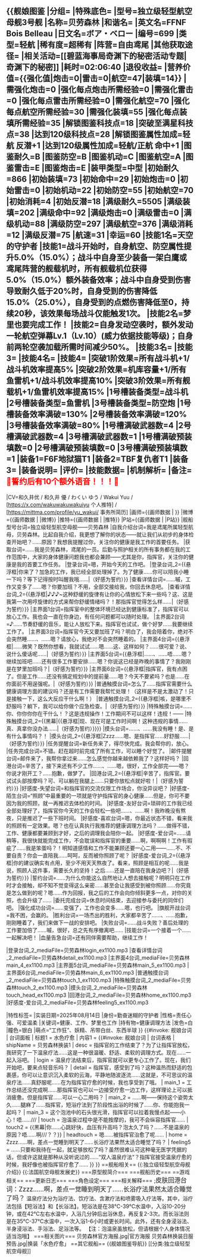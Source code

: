 {{舰娘图鉴
|分组=
|特殊底色=
|型号=独立级轻型航空母舰3号舰
|名称=贝劳森林
|和谐名=
|英文名=FFNF Bois Belleau
|日文名=ボア・ベロー
|编号=699
|类型=轻航
|稀有度=超稀有
|阵营=自由鸢尾
|其他获取途径=<!--【无则不填】-->
|相关活动=[[碧蓝海事局奇渊下的秘密活动专题|奇渊下的秘密]]
|耗时=02:06:40
|退役收益=<!--无法退役则填无法退役，否则不填-->
|营养价值={{强化值|炮击=0|雷击=0|航空=47|装填=14}}
|需强化炮击=0
|强化每点炮击所需经验=0
|需强化雷击=0
|强化每点雷击所需经验=0
|需强化航空=70
|强化每点航空所需经验=30
|需强化装填=55
|强化每点装填所需经验=35
|解锁图鉴科技点=18
|突破至满星科技点=38
|达到120级科技点=28
|解锁图鉴属性加成=轻航 反潜+1
|达到120级属性加成=轻航/正航 命中+1
|图鉴耐久=B
|图鉴防空=B
|图鉴机动=C
|图鉴航空=A
|图鉴雷击=E
|图鉴炮击=E
|装甲类型=中型
|初始耐久=866
|初始装填=73
|初始命中=29
|初始炮击=0
|初始雷击=0
|初始机动=22
|初始防空=55
|初始航空=70
|初始消耗=4
|初始反潜=18
|满级耐久=5505
|满级装填=202
|满级命中=92
|满级炮击=0
|满级雷击=0
|满级机动=88
|满级防空=297
|满级航空=376
|满级消耗=12
|满级反潜=75
|航速=31
|幸运=60
|技能1名=天空的守护者
|技能1=战斗开始时，自身航空、防空属性提升5.0%（15.0%）；战斗中自身至少装备一架白鹰或鸢尾阵营的舰载机时，所有舰载机位获得5.0%（15.0%）额外装备效率；战斗中自身受到伤害导致耐久低于20%时，自身受到的伤害降低15.0%（25.0%），自身受到的点燃伤害降低至0，持续20秒，该效果每场战斗仅能触发1次。
|技能2名=梦里也要完成工作！
|技能2=自身发动空袭时，额外发动一轮航空弹幕Lv.1（Lv.10）(威力依据技能等级)；自身前两轮空袭加载所需时间减少50%。
|技能3名=
|技能3=
|技能4名=
|技能4=
|突破1阶效果=所有战斗机+1/战斗机效率提高5%
|突破2阶效果=机库容量+1/所有鱼雷机+1/战斗机效率提高10%
|突破3阶效果=所有舰载机+1/鱼雷机效率提高15%
|1号槽装备类型=战斗机
|2号槽装备类型=鱼雷机
|3号槽装备类型=防空炮
|1号槽装备效率满破=130%
|2号槽装备效率满破=120%
|3号槽装备效率满破=80%
|1号槽满破武器数=4
|2号槽满破武器数=4
|3号槽满破武器数=1
|1号槽满破预装填数=0
|2号槽满破预装填数=0
|3号槽满破预装填数=1
|装备1=F6F地狱猫T1
|装备2=TBF复仇者T1
|装备3=
|装备说明=
|评价=
|技能数据=
|机制解析=
|备注=
<span style="color:red;">💓誓约后有10个额外语音！！！💓</span>
----
|CV=和久井优 / 和久井 優 / わくい ゆう / Wakui Yuu / [https://x.com/wakuwakuwakuiyu 个人推特] / [https://mittma.com/profile/yu_wakui/ 事务所简历]
|画师={{画师数据 | }}
|微博={{画师数据 | |微博}}
|推特={{画师数据 | |推特}}
|P站={{画师数据 | |P站}}
|舰船型号台词=独立级轻型航空母舰——贝劳森林
|自我介绍台词=我是鸢尾所属轻型航母，贝劳森林。比起自我介绍，我更想了解你的状态——就让我们从初步的身体检查开始吧？……原因？我想我提醒过你，关注你的健康是我工作的首要任务。
|获取台词=……我是贝劳森林，鸢尾的一员。后勤与照护相关的所有事务都在我的工作范围中，大家的身体健康问题我也都会兼顾——尤其是你，指挥官，关注你的健康是我的首要工作任务。
|登录台词=嗯，开始今天的工作吧。
|登录台词_2={{悬浮框|你来了？加急的工作，我已经全部处理掉了。为了健康……你可以陪我小睡一下吗？等下记得按时叫醒我哦……|（好感为誓约）}}
|查看详情台词=……嘁，工作又变多了……嗯？你要加班？不用，全部交接给我，你回去休息吧。
|查看详情台词_2={{悬浮框|♪♪♪~这种舒缓的旋律有让你的心情放松下来一些吗？这、这是我第一次用哼旋律的方式来帮你舒缓情绪吗？！那指挥官觉得怎么样……|（好感为誓约）}}
|主界面1台词=指挥室中的整体环境已经达到健康标准了，指挥官可以放心工作。我也会一直在你身边，有任何问题都可以随时处理。
|主界面2台词=♪……节奏舒缓的音乐，能让人放松下来。指挥官也试试，做个好梦……我要继续工作了。
|主界面3台词=指挥官今天又要加班了吗？明白了，我会陪着你，绝对不会突然睡……、……嗯？请放心，我绝对不会突然睡着的。
|主界面4台词={{悬浮框|……微笑？既然你想看，我就试试……嗯……这、这样如何？……很可爱？说、说什么傻话呢……|（好感为誓约）}}
|主界面5台词={{悬浮框|……、……唔……嗯？继续加班吧……还有很多工作要安排……嗯？你说这已经是昨晚的事情了？我刚刚是在梦里加班吗？|（好感为誓约）}}
|主界面6台词={{悬浮框|指挥官，我有点困了。但是工作……还没有搞定规划中的提前量……嗯？今天不要紧吗？也是……在你面前不用逞强呢。|（好感为誓约）}}
|普通触摸台词=怎么了……指挥官需要什么健康调理方面的建议吗？还是有工作需要我帮忙处理！（这样是不是太激动了！只是接触一下，这么大反应干什么啊！）
|普通触摸台词_2={{悬浮框|咳，是哪里不舒服吗？躺下，我可以给你做个应急检查。|（好感为誓约）}}
|特殊触摸台词=……你、你你你你在干什么！？这是违规操作！工作期间不可以这样！违规！——
|特殊触摸台词_2={{黑幕|{{悬浮框|现、现在可是工作时间啊！这种违规的事情……真、真拿你没办法……|（好感为誓约）}}}}
|摸头台词=……、……我没有睡！是、是有什么事情吗？！
|摸头台词_2={{悬浮框|Zzzz……嗯、是指挥官……好舒服……|（好感为誓约）}}
|任务提醒台词=新任务来了，得尽快完成。我会帮你的，放心。
|任务完成台词=不错。赶在超时前完成了所有工作，可以睡个好觉了。
|邮件提醒台词=邮件来了，我帮你拿过来……怎么感觉你越来越依赖我了？这样好吗？
|回港台词=辛苦了，接下来还有不少工作……、……嗯，很好，工作全部完——嗯？你说才刚开工？……抱歉，做梦了。
|回港台词_2={{悬浮框|辛苦了，指挥官。要试试头部按摩吗？可、可以躺在我腿上……只要你放松点就好啦！|（好感为誓约）}}
|好感度-失望台词=和指挥官的交流仅限工作场合，你没异议吧？
|好感度-陌生台词=“照顾”中最重要的一项就是守护指挥官的身心健康……但是，你可不要因为我的照顾，就一再推迟去体检的时间。
|好感度-友好台词=琐碎的工作我已经全部处理好了，指挥官你今天的工作会轻松一些吧……、……啊！我昨晚没有熬夜，只是推迟了一些下班时间。
|好感度-喜欢台词=嗯，你最近状态不错，看来我的照顾有一定效果。嗯？也在认真执行我推荐的健康调理方法吗？……做得不错，工作、健康都要兼顾到才好，之后的调理我会陪你一起。
|好感度-爱台词=……请稍等，我很快就能完成工作，不会耽误和指挥官的重要……啊，啊啊啊！工作有瑕疵了……我是笨蛋吗？！明知道感情和工作不能兼顾还要一心二用——……不、不要自责？你会一直陪我……呵呵，反而被你照顾了呢？
|好感度-爱台词_2={{悬浮框|你的建议确实有点用，至少不用天天熬夜了。看来，照顾是相互的呢……我是说，照顾人这件事，需要长久的坚持！之后……还是一直陪在我身边吧？|（好感为誓约）}}
|誓约台词=……为什么你能这么自然地让人想去接触呢？明明只在工作时才会接触，却不知不觉变得这么亲密……甚至会让我感受到被你照顾……你究竟是怎么做到的呢？嗯……作为回报，我之后的工作会向你倾斜更多一点，对你的关照，也会升级了……
|委托完成台词=休息时间结束，去迎接参与委托的同伴们吧。
|强化成功台词=……变强了，工作也会变多……嗯，也行吧。
|旗舰开战台词=我不困，会赢的。
|胜利台词=一场杰出的胜利，大家都辛苦了……、……抱歉，刚刚睡着了，我们来做下一战的安排吧。
|失败台词=……战斗失败？善后处理的工作要加倍了……嘁，很好，总之先有序撤离吧……
|技能台词=一个接着一个……一起解决吧！
|血量告急台词=还有同伴需要帮助，继续工作！

|登录台词_2_mediaFile=贝劳森林login_ex1100.mp3
|查看详情台词_2_mediaFile=贝劳森林detail_ex1100.mp3
|主界面4台词_mediaFile=贝劳森林main_4_ex1100.mp3
|主界面5台词_mediaFile=贝劳森林main_5_ex1100.mp3
|主界面6台词_mediaFile=贝劳森林main_6_ex1100.mp3
|普通触摸台词_2_mediaFile=贝劳森林touch_1_ex1100.mp3
|特殊触摸台词_2_mediaFile=贝劳森林touch_2_ex1100.mp3
|摸头台词_2_mediaFile=贝劳森林touch_head_ex1100.mp3
|回港台词_2_mediaFile=贝劳森林home_ex1100.mp3
|好感度-爱台词_2_mediaFile=贝劳森林feeling5_ex1100.mp3

|特性标签=
|实装日期=2025年08月14日
|身份=勤奋迷糊的守护者
|性格=责任心强、可爱温柔
|关键词=健康、工作、梦里也工作
|持有物=健康调理方法
|发色=白
|瞳色=银白
|萌点=“工作狂”、妖精、吊带白丝、东西半球
}}
{{#invoke: 舰娘台词 | 台词面板 
| 标题1 = 水色疗愈
| 内容1 = {{#invoke: 舰娘台词 | 台词表格
  | shipName = 贝劳森林换装1
  | desc = 指挥官的工作结束了？为了让指挥官放松，我研究了一下温泉疗法……这是一种很温暖、舒适、柔软的调理方式。现在……一起入浴吧。
  | login = 温泉疗法结束后，指挥官就可以更专心工作了。现在，我们开始吧，要来点轻音乐吗？
  | detail = 指挥官，感受到了吗？这种温热而舒适的包裹感，你可以让意识沉入柔软的云海，平静地随波逐流……这就是，不可思议的温泉疗法……真舒服呢……在为指挥官疗愈的时候，我也享受到了哦。
  | main_1 = 工作总结还没完成啊……那指挥官也可以一边接受疗愈一边工作，这样理论上可以抵消疲惫。但是指挥官……可以一心二用吗？
  | main_2 = ……啊——保持这个姿势太久……腿麻了……指挥官，短浴疗法到了阶段性出浴的时候了……你、你能抱我一起吗？
  | main_3 = 这个泡池中的石头很光滑，指挥官可以拉着我慢点起——小心！唔……///
  | touch = 泡温泉过程中是不能按摩的，我可不会纵容指挥官……
  | touch2 = {{黑幕|你……心跳好快，血压有升高吗？泡太久了吗？……不是温泉的原因？唔……啊///？？}}
  | headtouch = 嗯……被指挥官治愈了呢……
  | home = Zzzz……啊，差点一觉睡到明天了……长浴疗法果然太适合睡觉了吗？
  | feeling5 = ……只要和我待在一起，就足够放松了吗？虽然很难认可这种毫无医学凭据的话，但或许这就是那种从没听说过的……“双人温泉疗法”？指挥官接受温泉疗愈的时候，我好像也被指挥官疗愈了……
  }}
}}
==舰船相关==
{{:独立级轻型航空母舰介绍}}
{{:法国航空母舰发展史}}
===原型舰简介===
===舰船历史===
==游戏相关==
===更新日志===
===角色设定===
===相关解释===
;<big>皮肤回港台词：Zzzz……啊，差点一觉睡到明天了……长浴疗法果然太适合睡觉了吗？</big>
温泉疗法分为浴疗法、饮疗法、含漱疗法和喷雾吸入疗法等。其中，浴疗法包括【短浴法】和【长浴法】。短浴法是在38℃-39℃水温中，入浴10-20分钟，或在42℃左右水温中，入浴几分钟后出浴休息，再反复2-3次。而长浴法则是在35℃-37℃水温中，一次入浴1-6小时或更长时间。此外，还有全身浸浴法、半身浸浴法、手浴法、足浴法等。
【注：泡温泉虽放松，但请根据个人身体情况适当泡哦】
===相关图片===
<gallery mode="packed" heights="250px">
贝劳森林官方海报.jpg|官方海报
贝劳森林换装日服预告.jpg|换装「水色疗愈」
</gallery>
==其它舰船==
{{舰娘图鉴导航}}
[[分类:独立级轻型航空母舰]]